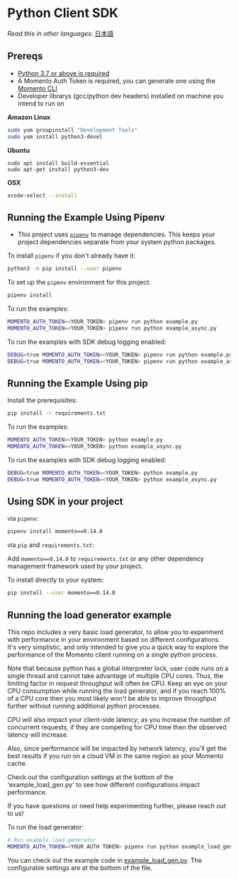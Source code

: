 # Python Client SDK

_Read this in other languages_: [日本語](README.ja.md)
<br>

## Prereqs

- [Python 3.7 or above is required](https://www.python.org/downloads/)
- A Momento Auth Token is required, you can generate one using the [Momento CLI](https://github.com/momentohq/momento-cli)
- Developer librarys (gcc/python dev headers) installed on machine you intend to run on

**Amazon Linux**
```bash
sudo yum groupinstall "Development Tools" 
sudo yum install python3-devel
```
**Ubuntu**
```
sudo apt install build-essential
sudo apt-get install python3-dev
```
**OSX**
```bash
xcode-select --install
```

## Running the Example Using Pipenv

- This project uses [`pipenv`](https://packaging.python.org/en/latest/tutorials/managing-dependencies/) to manage dependencies.  This keeps your project dependencies separate from your system python packages.

To install `pipenv` if you don't already have it:

```bash
python3 -m pip install --user pipenv
```

To set up the `pipenv` environment for this project:

```bash
pipenv install
```

To run the examples:

```bash
MOMENTO_AUTH_TOKEN=<YOUR_TOKEN> pipenv run python example.py
MOMENTO_AUTH_TOKEN=<YOUR_TOKEN> pipenv run python example_async.py
```

To run the examples with SDK debug logging enabled:

```bash
DEBUG=true MOMENTO_AUTH_TOKEN=<YOUR_TOKEN> pipenv run python example.py
DEBUG=true MOMENTO_AUTH_TOKEN=<YOUR_TOKEN> pipenv run python example_async.py
```

## Running the Example Using pip
Install the prerequisites:

```bash
pip install -r requirements.txt
```

To run the examples:

```bash
MOMENTO_AUTH_TOKEN=<YOUR_TOKEN> python example.py
MOMENTO_AUTH_TOKEN=<YOUR_TOKEN> python example_async.py
```

To run the examples with SDK debug logging enabled:

```bash
DEBUG=true MOMENTO_AUTH_TOKEN=<YOUR_TOKEN> python example.py
DEBUG=true MOMENTO_AUTH_TOKEN=<YOUR_TOKEN> python example_async.py
```

## Using SDK in your project

via `pipenv`:

```bash
pipenv install momento==0.14.0
```

via `pip` and `requirements.txt`:

Add `momento==0.14.0` to `requirements.txt` or any other dependency management framework used by your project.

To install directly to your system:

```bash
pip install --user momento==0.14.0
```

## Running the load generator example

This repo includes a very basic load generator, to allow you to experiment
with performance in your environment based on different configurations.  It's
very simplistic, and only intended to give you a quick way to explore the
performance of the Momento client running on a single python process.

Note that because python has a global interpreter lock, user code runs on
a single thread and cannot take advantage of multiple CPU cores.  Thus, the
limiting factor in request throughput will often be CPU.  Keep an eye on your CPU
consumption while running the load generator, and if you reach 100%
of a CPU core then you most likely won't be able to improve throughput further
without running additional python processes.

CPU will also impact your client-side latency; as you increase the number of
concurrent requests, if they are competing for CPU time then the observed
latency will increase.

Also, since performance will be impacted by network latency, you'll get the best
results if you run on a cloud VM in the same region as your Momento cache.

Check out the configuration settings at the bottom of the 'example_load_gen.py' to
see how different configurations impact performance.

If you have questions or need help experimenting further, please reach out to us!

To run the load generator:

```bash
# Run example load generator
MOMENTO_AUTH_TOKEN=<YOUR AUTH TOKEN> pipenv run python example_load_gen.py
```

You can check out the example code in [example_load_gen.py](example_load_gen.py).  The configurable
settings are at the bottom of the file.
